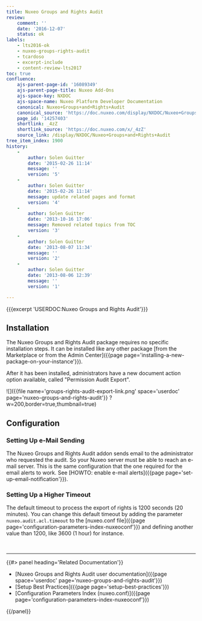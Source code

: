 ```yaml
---
title: Nuxeo Groups and Rights Audit
review:
    comment: ''
    date: '2016-12-07'
    status: ok
labels:
    - lts2016-ok
    - nuxeo-groups-rights-audit
    - tcardoso
    - excerpt-include
    - content-review-lts2017
toc: true
confluence:
    ajs-parent-page-id: '16089349'
    ajs-parent-page-title: Nuxeo Add-Ons
    ajs-space-key: NXDOC
    ajs-space-name: Nuxeo Platform Developer Documentation
    canonical: Nuxeo+Groups+and+Rights+Audit
    canonical_source: 'https://doc.nuxeo.com/display/NXDOC/Nuxeo+Groups+and+Rights+Audit'
    page_id: '14257403'
    shortlink: _4zZ
    shortlink_source: 'https://doc.nuxeo.com/x/_4zZ'
    source_link: /display/NXDOC/Nuxeo+Groups+and+Rights+Audit
tree_item_index: 1900
history:
    -
        author: Solen Guitter
        date: '2015-02-26 11:14'
        message: ''
        version: '5'
    -
        author: Solen Guitter
        date: '2015-02-26 11:14'
        message: update related pages and format
        version: '4'
    -
        author: Solen Guitter
        date: '2013-10-16 17:06'
        message: Removed related topics from TOC
        version: '3'
    -
        author: Solen Guitter
        date: '2013-08-07 11:34'
        message: ''
        version: '2'
    -
        author: Solen Guitter
        date: '2013-08-06 12:39'
        message: ''
        version: '1'

---
```

{{{excerpt 'USERDOC:Nuxeo Groups and Rights Audit'}}}

## Installation

The Nuxeo Groups and Rights Audit package requires no specific installation steps. It can be installed like any other package [from the Marketplace or from the Admin Center]({{page page='installing-a-new-package-on-your-instance'}}).

After it has been installed, administrators have a new document action option available, called "Permission Audit Export".

![]({{file name='groups-rights-audit-export-link.png' space='userdoc' page='nuxeo-groups-and-rights-audit'}} ?w=200,border=true,thumbnail=true)

## Configuration

### Setting Up e-Mail Sending

The Nuxeo Groups and Rights Audit addon sends email to the administrator who requested the audit. So your Nuxeo server must be able to reach an e-mail server. This is the same configuration that the one required for the email alerts to work. See [HOWTO: enable e-mail alerts]({{page page='set-up-email-notification'}}).

### Setting Up a Higher Timeout

The default timeout to process the export of rights is 1200 seconds (20 minutes). You can change this default timeout by adding the parameter `nuxeo.audit.acl.timeout` to the [nuxeo.conf file]({{page page='configuration-parameters-index-nuxeoconf'}}) and defining another value than 1200, like 3600 (1 hour) for instance.

&nbsp;

* * *

<div class="row" data-equalizer data-equalize-on="medium"><div class="column medium-6">{{#> panel heading='Related Documentation'}}

- [Nuxeo Groups and Rights Audit user documentation]({{page space='userdoc' page='nuxeo-groups-and-rights-audit'}})
- [Setup Best Practices]({{page page='setup-best-practices'}})
- [Configuration Parameters Index (nuxeo.conf)]({{page page='configuration-parameters-index-nuxeoconf'}})

{{/panel}}</div><div class="column medium-6">

&nbsp;

</div></div>

